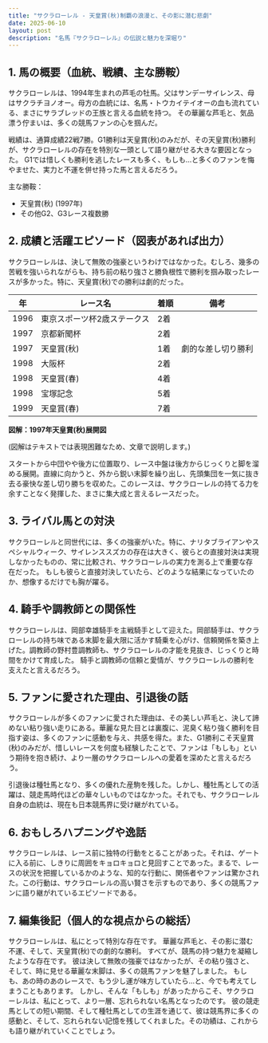 ```yaml
---
title: "サクラローレル - 天皇賞(秋)制覇の浪漫と、その影に潜む悲劇"
date: 2025-06-10
layout: post
description: "名馬『サクラローレル』の伝説と魅力を深堀り"
---
```


## 1. 馬の概要（血統、戦績、主な勝鞍）

サクラローレルは、1994年生まれの芦毛の牡馬。父はサンデーサイレンス、母はサクラチヨノオー。母方の血統には、名馬・トウカイテイオーの血も流れている、まさにサラブレッドの王族と言える血統を持つ。  その華麗な芦毛と、気品漂う佇まいは、多くの競馬ファンの心を掴んだ。

戦績は、通算成績22戦7勝。G1勝利は天皇賞(秋)のみだが、その天皇賞(秋)勝利が、サクラローレルの存在を特別な一頭として語り継がせる大きな要因となった。  G1では惜しくも勝利を逃したレースも多く、もしも…と多くのファンを悔やませた、実力と不運を併せ持った馬と言えるだろう。

主な勝鞍：

* 天皇賞(秋) (1997年)
* その他G2、G3レース複数勝


## 2. 成績と活躍エピソード（図表があれば出力）

サクラローレルは、決して無敗の強豪というわけではなかった。むしろ、幾多の苦戦を強いられながらも、持ち前の粘り強さと勝負根性で勝利を掴み取ったレースが多かった。特に、天皇賞(秋)での勝利は劇的だった。

| 年 | レース名 | 着順 | 備考 |
|---|---|---|---|
| 1996 | 東京スポーツ杯2歳ステークス | 2着 |  |
| 1997 | 京都新聞杯 | 2着 | |
| 1997 | 天皇賞(秋) | 1着 |  劇的な差し切り勝利 |
| 1998 | 大阪杯 | 2着 | |
| 1998 | 天皇賞(春) | 4着 | |
| 1998 | 宝塚記念 | 5着 | |
| 1999 |  天皇賞(春) | 7着 | |


**図解：1997年天皇賞(秋)展開図**

(図解はテキストでは表現困難なため、文章で説明します。)

スタートから中団やや後方に位置取り、レース中盤は後方からじっくりと脚を溜める展開。直線に向かうと、外から鋭い末脚を繰り出し、先頭集団を一気に抜き去る豪快な差し切り勝ちを収めた。このレースは、サクラローレルの持てる力を余すことなく発揮した、まさに集大成と言えるレースだった。


## 3. ライバル馬との対決

サクラローレルと同世代には、多くの強豪がいた。特に、ナリタブライアンやスペシャルウィーク、サイレンススズカの存在は大きく、彼らとの直接対決は実現しなかったものの、常に比較され、サクラローレルの実力を測る上で重要な存在だった。  もしも彼らと直接対決していたら、どのような結果になっていたのか、想像するだけでも胸が躍る。


## 4. 騎手や調教師との関係性

サクラローレルは、岡部幸雄騎手を主戦騎手として迎えた。岡部騎手は、サクラローレルの持ち味である末脚を最大限に活かす騎乗を心がけ、信頼関係を築き上げた。調教師の野村豊調教師も、サクラローレルの才能を見抜き、じっくりと時間をかけて育成した。  騎手と調教師の信頼と愛情が、サクラローレルの勝利を支えたと言えるだろう。


## 5. ファンに愛された理由、引退後の話

サクラローレルが多くのファンに愛された理由は、その美しい芦毛と、決して諦めない粘り強い走りにある。華麗な見た目とは裏腹に、泥臭く粘り強く勝利を目指す姿は、多くのファンに感動を与え、共感を得た。また、G1勝利こそ天皇賞(秋)のみだが、惜しいレースを何度も経験したことで、ファンは「もしも」という期待を抱き続け、より一層のサクラローレルへの愛着を深めたと言えるだろう。

引退後は種牡馬となり、多くの優れた産駒を残した。しかし、種牡馬としての活躍は、競走馬時代ほどの華々しいものではなかった。それでも、サクラローレル自身の血統は、現在も日本競馬界に受け継がれている。


## 6. おもしろハプニングや逸話

サクラローレルは、レース前に独特の行動をとることがあった。それは、ゲートに入る前に、しきりに周囲をキョロキョロと見回すことであった。まるで、レースの状況を把握しているかのような、知的な行動に、関係者やファンは驚かされた。この行動は、サクラローレルの高い賢さを示すものであり、多くの競馬ファンに語り継がれているエピソードである。


## 7. 編集後記（個人的な視点からの総括）

サクラローレルは、私にとって特別な存在です。  華麗な芦毛と、その影に潜む不運、そして、天皇賞(秋)での劇的な勝利。  すべてが、競馬の持つ魅力を凝縮したような存在です。  彼は決して無敗の強豪ではなかったが、その粘り強さと、そして、時に見せる華麗な末脚は、多くの競馬ファンを魅了しました。  もしも、あの時のあのレースで、もう少し運が味方していたら…と、今でも考えてしまうこともあります。  しかし、そんな「もしも」があったからこそ、サクラローレルは、私にとって、より一層、忘れられない名馬となったのです。  彼の競走馬としての短い期間、そして種牡馬としての生涯を通じて、彼は競馬界に多くの感動と、そして、忘れられない記憶を残してくれました。その功績は、これからも語り継がれていくことでしょう。
